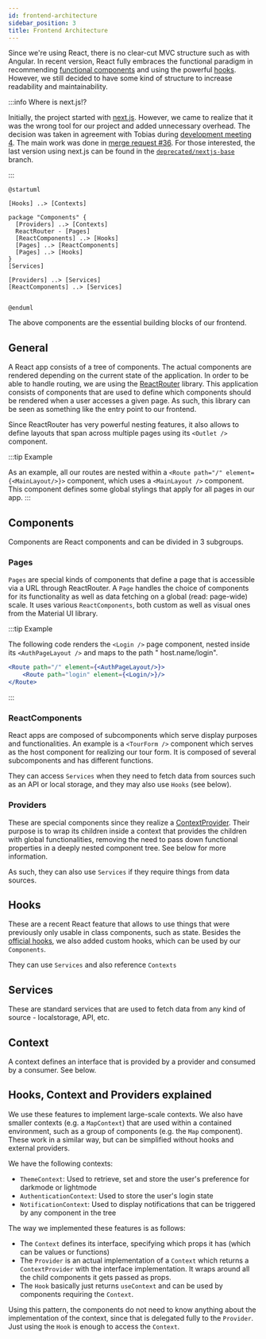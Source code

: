 ```yaml
---
id: frontend-architecture
sidebar_position: 3
title: Frontend Architecture
---
```


Since we're using React, there is no clear-cut MVC structure such as with Angular. In recent version, React fully
embraces the functional paradigm in
recommending [functional components](https://reactjs.org/docs/components-and-props.html#function-and-class-components)
and using the powerful [hooks](https://reactjs.org/docs/hooks-intro.html). However, we still decided to have some kind
of structure to increase readability and maintainability.

:::info Where is next.js!?

Initially, the project started with [next.js](https://nextjs.org/). However, we came to realize that it was the wrong
tool for our project and added unnecessary overhead. The decision was taken in agreement with Tobias
during [development meeting 4](/meeting-notes/development-meeting-4). The main work was done
in [merge request #36](https://github.com/gipfeli-io/gipfeli-frontend/pull/36). For those interested, the last version
using next.js can be found in the
[`deprecated/nextjs-base`](https://github.com/gipfeli-io/gipfeli-frontend/tree/deprecated/nextjs-base) branch.

:::

```plantuml Overall
@startuml

[Hooks] ..> [Contexts]

package "Components" {
  [Providers] ..> [Contexts]
  ReactRouter - [Pages]
  [ReactComponents] ..> [Hooks]
  [Pages] ..> [ReactComponents]
  [Pages] ..> [Hooks]
}
[Services]

[Providers] ..> [Services]
[ReactComponents] ..> [Services]


@enduml
```

The above components are the essential building blocks of our frontend.

## General

A React app consists of a tree of components. The actual components are rendered depending on the current state of the
application. In order to be able to handle routing, we are using the  [ReactRouter](https://reactrouter.com/) library.
This application consists of components that are used to define which components should be rendered when a user accesses
a given page. As such, this library can be seen as something like the entry point to our frontend.

Since ReactRouter has very powerful nesting features, it also allows to define layouts that span across multiple pages
using its `<Outlet />` component.

:::tip Example

As an example, all our routes are nested within a `<Route path="/" element={<MainLayout/>}>` component, which uses
a `<MainLayout />` component. This component defines some global stylings that apply for all pages in our app.
:::

## Components

Components are React components and can be divided in 3 subgroups.

### Pages

`Pages` are special kinds of components that define a page that is accessible via a URL through ReactRouter. A `Page`
handles the choice of components for its functionality as well as data fetching on a global (read: page-wide) scale. It
uses various `ReactComponents`, both custom as well as visual ones from the Material UI library.

:::tip Example

The following code renders the `<Login />` page component, nested inside its `<AuthPageLayout />` and maps to the path "
host.name/login".

```jsx
<Route path="/" element={<AuthPageLayout/>}>
    <Route path="login" element={<Login/>}/>
</Route>
```

:::

### ReactComponents

React apps are composed of subcomponents which serve display purposes and functionalities. An example is
a `<TourForm />` component which serves as the host component for realizing our tour form. It is composed of several
subcomponents and has different functions.

They can access `Services` when they need to fetch data from sources such as an API or local storage, and they may also
use `Hooks` (see below).

### Providers

These are special components since they realize
a [ContextProvider](https://reactjs.org/docs/context.html#contextprovider). Their purpose is to wrap its children inside
a context that provides the children with global functionalities, removing the need to pass down functional properties
in a deeply nested component tree. See below for more information.

As such, they can also use `Services` if they require things from data sources.

## Hooks

These are a recent React feature that allows to use things that were previously only usable in class components, such as
state. Besides the [official hooks](https://reactjs.org/docs/hooks-reference.html), we also added custom hooks, which
can be used by our `Components`.

They can use `Services` and also reference `Contexts`

## Services

These are standard services that are used to fetch data from any kind of source - localstorage, API, etc.

## Context

A context defines an interface that is provided by a provider and consumed by a consumer. See below.

## Hooks, Context and Providers explained

We use these features to implement large-scale contexts. We also have smaller contexts (e.g. a `MapContext`) that are
used within a contained environment, such as a group of components (e.g. the `Map` component). These work in a similar
way, but can be simplified without hooks and external providers.

We have the following contexts:

* `ThemeContext`: Used to retrieve, set and store the user's preference for darkmode or lightmode
* `AuthenticationContext`: Used to store the user's login state
* `NotificationContext`: Used to display notifications that can be triggered by any component in the tree

The way we implemented these features is as follows:

* The `Context` defines its interface, specifying which props it has (which can be values or functions)
* The `Provider` is an actual implementation of a `Context` which returns a `ContextProvider` with the interface
  implementation. It wraps around all the child components it gets passed as props.
* The `Hook` basically just returns `useContext` and can be used by components requiring the `Context`.

Using this pattern, the components do not need to know anything about the implementation of the context, since that is
delegated fully to the `Provider`. Just using the `Hook` is enough to access the `Context`.